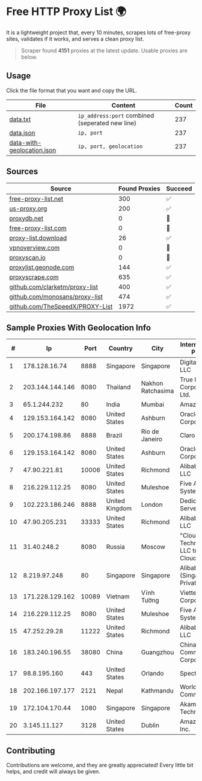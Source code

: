 
# Free HTTP Proxy List 🌍

It is a lightweight project that, every 10 minutes, scrapes lots of free-proxy sites, validates if it works, and serves a clean proxy list.


> Scraper found **4151** proxies at the latest update. Usable proxies are below.

## Usage

Click the file format that you want and copy the URL.


|File|Content|Count|
|----|-------|-----|
|[data.txt](https://raw.githubusercontent.com/themiralay/Proxy-List-World/master/data.txt)|`ip_address:port` combined (seperated new line)|237|
|[data.json](https://raw.githubusercontent.com/themiralay/Proxy-List-World/master/data.json)|`ip, port`|237|
|[data-with-geolocation.json](https://raw.githubusercontent.com/themiralay/Proxy-List-World/master/data-with-geolocation.json)|`ip, port, geolocation`|237|

## Sources

|Source|Found Proxies|Succeed|
|------|-------------|-------|
|[free-proxy-list.net](https://free-proxy-list.net)|300|✅|
|[us-proxy.org](https://www.us-proxy.org)|200|✅|
|[proxydb.net](http://proxydb.net)|0|🚫|
|[free-proxy-list.com](https://free-proxy-list.com/?page=&port=&type%5B%5D=http&type%5B%5D=https&up_time=0&search=Search)|0|🚫|
|[proxy-list.download](https://www.proxy-list.download/HTTP)|26|✅|
|[vpnoverview.com](https://vpnoverview.com/privacy/anonymous-browsing/free-proxy-servers)|0|🚫|
|[proxyscan.io](https://www.proxyscan.io)|0|🚫|
|[proxylist.geonode.com](https://proxylist.geonode.com/api/proxy-list?limit=300&page=1&sort_by=lastChecked&sort_type=desc&protocols=http,https)|144|✅|
|[proxyscrape.com](https://api.proxyscrape.com/v2/?request=displayproxies&protocol=http&timeout=10000&country=all&ssl=all&anonymity=all)|635|✅|
|[github.com/clarketm/proxy-list](https://raw.githubusercontent.com/clarketm/proxy-list/master/proxy-list-raw.txt)|400|✅|
|[github.com/monosans/proxy-list](https://raw.githubusercontent.com/monosans/proxy-list/main/proxies/http.txt)|474|✅|
|[github.com/TheSpeedX/PROXY-List](https://raw.githubusercontent.com/TheSpeedX/PROXY-List/master/http.txt)|1972|✅|


## Sample Proxies With Geolocation Info

|#|Ip|Port|Country|City|Internet Service Provider|
|-|--|----|-------|----|-------------------------|
|1|178.128.16.74|8888|Singapore|Singapore|DigitalOcean, LLC|
|2|203.144.144.146|8080|Thailand|Nakhon Ratchasima|True Internet Corporation CO. Ltd.|
|3|65.1.244.232|80|India|Mumbai|Amazon.com|
|4|129.153.164.142|8080|United States|Ashburn|Oracle Corporation|
|5|200.174.198.86|8888|Brazil|Rio de Janeiro|Claro S.A|
|6|129.153.164.142|8080|United States|Ashburn|Oracle Corporation|
|7|47.90.221.81|10006|United States|Richmond|Alibaba.com LLC|
|8|216.229.112.25|8080|United States|Muleshoe|Five Area Systems, LLC|
|9|102.223.186.246|8888|United Kingdom|London|Dedicated Servers|
|10|47.90.205.231|33333|United States|Richmond|Alibaba.com LLC|
|11|31.40.248.2|8080|Russia|Moscow|"Cloud Technologies" LLC trading as Cloud.ru|
|12|8.219.97.248|80|Singapore|Singapore|Alibaba Cloud (Singapore) Private Limited|
|13|171.228.129.162|10089|Vietnam|Vĩnh Tường|Viettel Corporation|
|14|216.229.112.25|8080|United States|Muleshoe|Five Area Systems, LLC|
|15|47.252.29.28|11222|United States|Richmond|Alibaba.com LLC|
|16|183.240.196.55|38080|China|Guangzhou|China Mobile Communications Corporation|
|17|98.8.195.160|443|United States|Orlando|Spectrum|
|18|202.166.197.177|2121|Nepal|Kathmandu|WorldLink Communications|
|19|172.104.170.44|1080|Singapore|Singapore|Akamai Technologies|
|20|3.145.11.127|3128|United States|Dublin|Amazon.com, Inc.|



## Contributing

Contributions are welcome, and they are greatly appreciated! Every
little bit helps, and credit will always be given.

